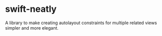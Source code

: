 # swift-neatly
A library to make creating autolayout constraints for multiple related views simpler and more elegant.

